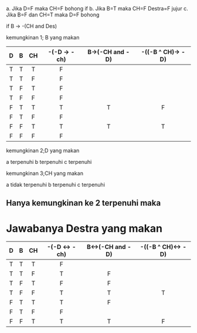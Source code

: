a. Jika D=F maka CH=F    bohong if 
b. Jika B=T maka CH=F Destra=F   jujur
c. Jika B=F dan CH=T maka D=F   bohong

if B -> -(CH and Des)

kemungkinan 1; B yang makan

|  D  |  B  | CH  | -(-D -> -ch) | B->(-CH and -D) | -((-B ^ CH)-> -D) |
|:---:|:---:|:---:|:------------:|:---------------:|:-----------------:|
|  T  |  T  |  T  |      F       |                 |                   |
|  T  |  T  |  F  |      F       |                 |                   |
|  T  |  F  |  T  |      F       |                 |                   |
|  T  |  F  |  F  |      F       |                 |                   |
|  F  |  T  |  T  |      T       |        T        |         F         |
|  F  |  T  |  F  |      F       |                 |                   |
|  F  |  F  |  T  |      T       |        T        |         T         |
| F    |  F   |  F   |    F          |                 |                   |

kemungkinan 2;D yang makan

a terpenuhi
b terpenuhi
c terpenuhi

kemungkinan 3;CH yang makan

a tidak terpenuhi
b terpenuhi
c terpenuhi

## Hanya kemungkinan ke 2 terpenuhi maka

# Jawabanya Destra yang makan

|  D  |  B  | CH  | -(-D <-> -ch) | B<->(-CH and -D) | -((-B ^ CH)<-> -D) |
|:---:|:---:|:---:|:-------------:|:----------------:|:------------------:|
|  T  |  T  |  T  |       F       |                  |                    |
|  T  |  T  |  F  |       T       |        F         |                    |
|  T  |  F  |  T  |       F       |        F         |                    |
|  T  |  F  |  F  |       T       |        T         |         T           |
|  F  |  T  |  T  |       T       |        F         |                   |
|  F  |  T  |  F  |       F       |                  |                    |
|  F  |  F  |  T  |       T       |        T         |         F          |

 